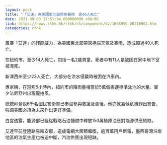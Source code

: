 ```yaml
---
layout: post
title: "「艾達」為美國東北部帶來暴雨　逾40人死亡"
date: 2021-09-03 17:51:34.000000000 +08:00
link: https://news.rthk.hk/rthk/ch/component/k2/1608959-20210903.htm
categories: rthk
---
```


風暴「艾達」的殘餘威力，為美國東北部帶來極端天氣及暴雨，造成超過40人死亡。

在紐約市，至少14人死亡，包括一名2歲男童，死者中有11人是被困在家中地下室被淹死。

新澤西州至少23人死亡，大部分在洪水侵襲時被困在汽車內。

專家稱，在短短5小時內，紐約市的降雨量相當於5萬個奧運標準泳池的水量。賓夕法尼亞州出現龍捲風。

總統拜登說6千名國民警衛軍已奉召參與救援及善後。他亦就氣候危機作出警告，強調美國必須為未來作出更好準備。

白宮透露，能源部已經從戰略石油儲備中釋放150萬桶原油應對能源供應短缺。

艾達早前登陸路易斯安那，造成電網大面積癱瘓，逾百萬用戶斷電，墨西哥灣沿岸地區的油氣生產也被迫中斷，汽油供應出現短缺。
